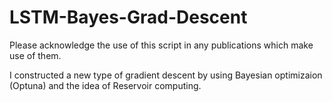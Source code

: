# LSTM-Bayes-Grad-Descent

Please acknowledge the use of this script in any publications which make use of them.

I constructed a new type of gradient descent by using Bayesian optimizaion (Optuna) and the idea of Reservoir computing.
